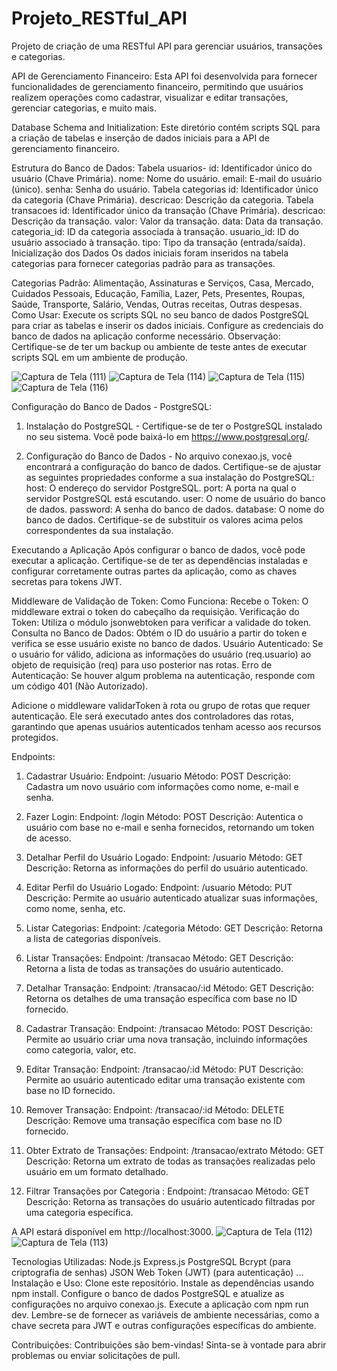 # Projeto_RESTful_API
Projeto de criação de  uma RESTful API para gerenciar usuários, transações e categorias.



API de Gerenciamento Financeiro:
Esta API foi desenvolvida para fornecer funcionalidades de gerenciamento financeiro, permitindo que usuários realizem operações como cadastrar, visualizar e editar transações, gerenciar categorias, e muito mais.


Database Schema and Initialization:
Este diretório contém scripts SQL para a criação de tabelas e inserção de dados iniciais para a API de gerenciamento financeiro.

Estrutura do Banco de Dados:
Tabela usuarios-
id: Identificador único do usuário (Chave Primária).
nome: Nome do usuário.
email: E-mail do usuário (único).
senha: Senha do usuário.
Tabela categorias
id: Identificador único da categoria (Chave Primária).
descricao: Descrição da categoria.
Tabela transacoes
id: Identificador único da transação (Chave Primária).
descricao: Descrição da transação.
valor: Valor da transação.
data: Data da transação.
categoria_id: ID da categoria associada à transação.
usuario_id: ID do usuário associado à transação.
tipo: Tipo da transação (entrada/saída).
Inicialização dos Dados
Os dados iniciais foram inseridos na tabela categorias para fornecer categorias padrão para as transações.

Categorias Padrão:
Alimentação,
Assinaturas e Serviços,
Casa,
Mercado,
Cuidados Pessoais,
Educação,
Família,
Lazer,
Pets,
Presentes,
Roupas,
Saúde,
Transporte,
Salário,
Vendas,
Outras receitas,
Outras despesas.
Como Usar:
Execute os scripts SQL no seu banco de dados PostgreSQL para criar as tabelas e inserir os dados iniciais.
Configure as credenciais do banco de dados na aplicação conforme necessário.
Observação: Certifique-se de ter um backup ou ambiente de teste antes de executar scripts SQL em um ambiente de produção.

![Captura de Tela (111)](https://github.com/ThiagoKenjiUemura/Projeto_RESTful_API/assets/132626308/585d3a3c-3362-4c7e-b0e7-19e67d9ddc26) 
![Captura de Tela (114)](https://github.com/ThiagoKenjiUemura/Projeto_RESTful_API/assets/132626308/0a26f3e4-6124-492a-a992-05fbc6a82959)
![Captura de Tela (115)](https://github.com/ThiagoKenjiUemura/Projeto_RESTful_API/assets/132626308/af821ae6-c8d1-473e-8eed-856dd5e28b8f)
![Captura de Tela (116)](https://github.com/ThiagoKenjiUemura/Projeto_RESTful_API/assets/132626308/d85b20c9-09d3-470e-93ab-17c0cfe317f3)




Configuração do Banco de Dados - PostgreSQL:
1. Instalação do PostgreSQL -
Certifique-se de ter o PostgreSQL instalado no seu sistema. Você pode baixá-lo em https://www.postgresql.org/.

2. Configuração do Banco de Dados - 
No arquivo conexao.js, você encontrará a configuração do banco de dados. Certifique-se de ajustar as seguintes propriedades conforme a sua instalação do PostgreSQL:
host: O endereço do servidor PostgreSQL.
port: A porta na qual o servidor PostgreSQL está escutando.
user: O nome de usuário do banco de dados.
password: A senha do banco de dados.
database: O nome do banco de dados.
Certifique-se de substituir os valores acima pelos correspondentes da sua instalação.

Executando a Aplicação
Após configurar o banco de dados, você pode executar a aplicação. Certifique-se de ter as dependências instaladas e configurar corretamente outras partes da aplicação, como as chaves secretas para tokens JWT.






Middleware de Validação de Token:
Como Funciona:
Recebe o Token: O middleware extrai o token do cabeçalho da requisição.
Verificação do Token: Utiliza o módulo jsonwebtoken para verificar a validade do token.
Consulta no Banco de Dados: Obtém o ID do usuário a partir do token e verifica se esse usuário existe no banco de dados.
Usuário Autenticado: Se o usuário for válido, adiciona as informações do usuário (req.usuario) ao objeto de requisição (req) para uso posterior nas rotas.
Erro de Autenticação: Se houver algum problema na autenticação, responde com um código 401 (Não Autorizado).

Adicione o middleware validarToken à rota ou grupo de rotas que requer autenticação. Ele será executado antes dos controladores das rotas, garantindo que apenas usuários autenticados tenham acesso aos recursos protegidos.

Endpoints:
1. Cadastrar Usuário:
Endpoint: /usuario
Método: POST
Descrição: Cadastra um novo usuário com informações como nome, e-mail e senha.

2. Fazer Login:
Endpoint: /login
Método: POST
Descrição: Autentica o usuário com base no e-mail e senha fornecidos, retornando um token de acesso.

3. Detalhar Perfil do Usuário Logado:
Endpoint: /usuario
Método: GET
Descrição: Retorna as informações do perfil do usuário autenticado.

4. Editar Perfil do Usuário Logado:
Endpoint: /usuario
Método: PUT
Descrição: Permite ao usuário autenticado atualizar suas informações, como nome, senha, etc.

5. Listar Categorias:
Endpoint: /categoria
Método: GET
Descrição: Retorna a lista de categorias disponíveis.

6. Listar Transações:
Endpoint: /transacao
Método: GET
Descrição: Retorna a lista de todas as transações do usuário autenticado.

7. Detalhar Transação:
Endpoint: /transacao/:id
Método: GET
Descrição: Retorna os detalhes de uma transação específica com base no ID fornecido.

8. Cadastrar Transação:
Endpoint: /transacao
Método: POST
Descrição: Permite ao usuário criar uma nova transação, incluindo informações como categoria, valor, etc.

9. Editar Transação:
Endpoint: /transacao/:id
Método: PUT
Descrição: Permite ao usuário autenticado editar uma transação existente com base no ID fornecido.

10. Remover Transação:
Endpoint: /transacao/:id
Método: DELETE
Descrição: Remove uma transação específica com base no ID fornecido.

11. Obter Extrato de Transações:
Endpoint: /transacao/extrato
Método: GET
Descrição: Retorna um extrato de todas as transações realizadas pelo usuário em um formato detalhado.

12. Filtrar Transações por Categoria :
Endpoint: /transacao
Método: GET
Descrição: Retorna as transações do usuário autenticado filtradas por uma categoria específica.

A API estará disponível em http://localhost:3000.
![Captura de Tela (112)](https://github.com/ThiagoKenjiUemura/Projeto_RESTful_API/assets/132626308/140db95e-48c8-494a-8101-89b6387a23dc)
![Captura de Tela (113)](https://github.com/ThiagoKenjiUemura/Projeto_RESTful_API/assets/132626308/b02ef95e-027e-4c54-bfb0-2db86229951e)


Tecnologias Utilizadas:
Node.js
Express.js
PostgreSQL
Bcrypt (para criptografia de senhas)
JSON Web Token (JWT) (para autenticação)
...
Instalação e Uso:
Clone este repositório.
Instale as dependências usando npm install.
Configure o banco de dados PostgreSQL e atualize as configurações no arquivo conexao.js.
Execute a aplicação com npm run dev.
Lembre-se de fornecer as variáveis de ambiente necessárias, como a chave secreta para JWT e outras configurações específicas do ambiente.

Contribuições:
Contribuições são bem-vindas! Sinta-se à vontade para abrir problemas ou enviar solicitações de pull.
